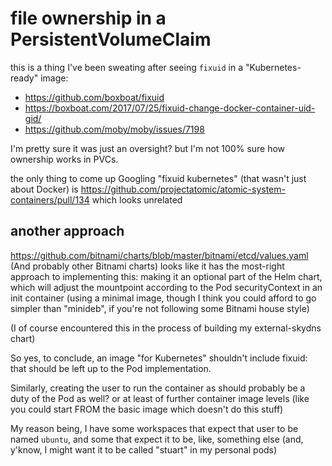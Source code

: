 # file ownership in a PersistentVolumeClaim

this is a thing I've been sweating after seeing `fixuid` in a "Kubernetes-ready" image:

- https://github.com/boxboat/fixuid
- https://boxboat.com/2017/07/25/fixuid-change-docker-container-uid-gid/
- https://github.com/moby/moby/issues/7198

I'm pretty sure it was just an oversight? but I'm not 100% sure how ownership works in PVCs.

the only thing to come up Googling "fixuid kubernetes" (that wasn't just about Docker) is https://github.com/projectatomic/atomic-system-containers/pull/134 which looks unrelated

## another approach

https://github.com/bitnami/charts/blob/master/bitnami/etcd/values.yaml (And probably other Bitnami charts) looks like it has the most-right approach to implementing this: making it an optional part of the Helm chart, which will adjust the mountpoint according to the Pod securityContext in an init container (using a minimal image, though I think you could afford to go simpler than "minideb", if you're not following some Bitnami house style)

(I of course encountered this in the process of building my external-skydns chart)

So yes, to conclude, an image "for Kubernetes" shouldn't include fixuid: that should be left up to the Pod implementation.

Similarly, creating the user to run the container as should probably be a duty of the Pod as well? or at least of further container image levels (like you could start FROM the basic image which doesn't do this stuff)

My reason being, I have some workspaces that expect that user to be named `ubuntu`, and some that expect it to be, like, something else (and, y'know, I might want it to be called "stuart" in my personal pods)
